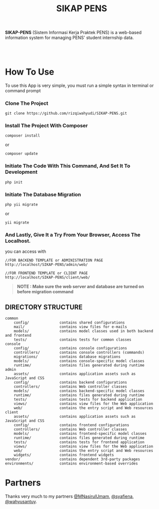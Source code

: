 <p align="center">
    <h1 align="center">SIKAP PENS</h1>
    <br><br>
    <b>SIKAP-PENS</b> (Sistem Informasi Kerja Praktek PENS) is a web-based information system for managing PENS' student internship data.
</p>
<br><br>

# How To Use
To use this App is very simple, you must run a simple syntax in terminal or command prompt

### Clone The Project
```
git clone https://github.com/rizqiwahyudi/SIKAP-PENS.git
```

### Install The Project With Composer
```
composer install
```
or
```
composer update
```

### Initiate The Code With This Command, And Set It To Development
```
php init
```

### Initiate The Database Migration
```
php yii migrate
```
or
```
yii migrate
```

### And Lastly, Give It a Try From Your Browser, Access The Localhost.
you can access with
```
//FOR BACKEND TEMPLATE or ADMINISTRATION PAGE
http://localhost/SIKAP-PENS/admin/web/

//FOR FRONTEND TEMPLATE or CLIENT PAGE
http://localhost/SIKAP-PENS/client/web/
```


> **NOTE : Make sure the web server and database are turned on before migration command**

DIRECTORY STRUCTURE
-------------------

```
common
    config/              contains shared configurations
    mail/                contains view files for e-mails
    models/              contains model classes used in both backend and frontend
    tests/               contains tests for common classes    
console
    config/              contains console configurations
    controllers/         contains console controllers (commands)
    migrations/          contains database migrations
    models/              contains console-specific model classes
    runtime/             contains files generated during runtime
admin
    assets/              contains application assets such as JavaScript and CSS
    config/              contains backend configurations
    controllers/         contains Web controller classes
    models/              contains backend-specific model classes
    runtime/             contains files generated during runtime
    tests/               contains tests for backend application    
    views/               contains view files for the Web application
    web/                 contains the entry script and Web resources
client
    assets/              contains application assets such as JavaScript and CSS
    config/              contains frontend configurations
    controllers/         contains Web controller classes
    models/              contains frontend-specific model classes
    runtime/             contains files generated during runtime
    tests/               contains tests for frontend application
    views/               contains view files for the Web application
    web/                 contains the entry script and Web resources
    widgets/             contains frontend widgets
vendor/                  contains dependent 3rd-party packages
environments/            contains environment-based overrides
```

# Partners
Thanks very much to my partners [@MNasirulUmam](https://github.com/MNasirulUmam/), [@syafiena](https://github.com/syafiena/), [@wahyusantuy](https://github.com/wahyusantuy/).
